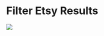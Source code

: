 # Filter Etsy Results
![](https://thumbs.gfycat.com/IllinformedDetailedIberianchiffchaff-size_restricted.gif)

